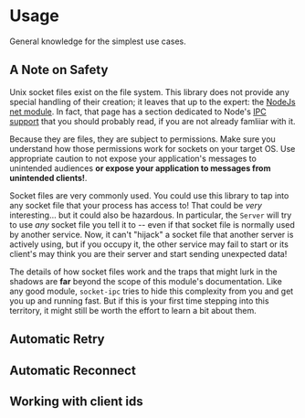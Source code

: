 # Usage

General knowledge for the simplest use cases. 

## A Note on Safety

Unix socket files exist on the file system. This library does not provide any special handling of their
creation; it leaves that up to the expert: the [NodeJs net module](https://nodejs.org/api/net.html). In fact, 
that page has a section dedicated to Node's [IPC support](https://nodejs.org/api/net.html#net_ipc_support)
that you should probably read, if you are not already famliiar with it.

Because they are files, they are subject to permissions. Make sure you understand how those permissions work 
for sockets on your target OS. Use appropriate caution to not expose your application's messages to unintended
audiences **or expose your application to messages from unintended clients!**.

Socket files are very commonly used. You could use this library to tap into any socket file that your process has
access to! That could be _very_ interesting... but it could also be hazardous. In particular, the `Server` will
try to use _any_ socket file you tell it to -- even if that socket file is normally used by another service. Now, it 
can't "hijack" a socket file that another server is actively using, but if you occupy it, the other service may fail
to start or its client's may think you are their server and start sending unexpected data!

The details of how socket files work and the traps that might lurk in the shadows are **far** beyond the scope of this
module's documentation. Like any good module, `socket-ipc` tries to hide this complexity from you and get you up
and running fast. But if this is your first time stepping into this territory, it might still be worth the effort to
learn a bit about them.  

## Automatic Retry

## Automatic Reconnect

## Working with client ids